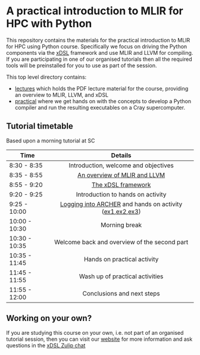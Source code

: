 # A practical introduction to MLIR for HPC with Python

This repository contains the materials for the practical introduction to MLIR for HPC using Python course. Specifically we focus on driving the Python components via the [xDSL](https://github.com/xdslproject/xdsl) framework and use MLIR and LLVM for compiling. If you are participating in one of our organised tutorials then all the required tools will be preinstalled for you to use as part of the session. 

This top level directory contains:
* [lectures](lectures) which holds the PDF lecture material for the course, providing an overview to MLIR, LLVM, and xDSL
* [practical](practical) where we get hands on with the concepts to develop a Python compiler and run the resulting executables on a Cray supercomputer.

## Tutorial timetable

Based upon a morning tutorial at SC

| Time        | Details           |
| ------------- |:-------------:|
| 8:30 - 8:35      | Introduction, welcome and objectives |
| 8:35 - 8:55      | [An overview of MLIR and LLVM](https://github.com/xdslproject/training-intro/raw/main/lectures/Introduction%20to%20MLIR%20and%20LLVM.pdf) |
| 8:55 - 9:20 | [The xDSL framework](https://github.com/xdslproject/training-intro/raw/main/lectures/The%20xDSL%20framework.pdf) |
| 9:20 - 9:25 | Introduction to hands on activity |
| 9:25 - 10:00 | [Logging into ARCHER](https://github.com/xdslproject/training-intro/blob/main/practical/general/ARCHER2.md) and hands on activity ([ex1](https://github.com/xdslproject/training-intro/tree/main/practical/one),[ex2](https://github.com/xdslproject/training-intro/tree/main/practical/two),[ex3](https://github.com/xdslproject/training-intro/tree/main/practical/three)) |
| 10:00 - 10:30 | Morning break |
| 10:30 - 10:35 | Welcome back and overview of the second part |
| 10:35 - 11:45 | Hands on practical activity      |
| 11:45 - 11:55 | Wash up of practical activities      |
| 11:55 - 12:00 | Conclusions and next steps      |

## Working on your own?

If you are studying this course on your own, i.e. not part of an organised tutorial session, then you can visit our [website](https://www.xdsl.dev) for more information and ask questions in the [xDSL Zulip chat](https://xdsl.zulipchat.com/)

